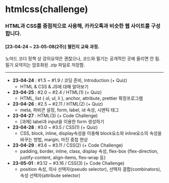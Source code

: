 # htmlcss(challenge)
### HTML과 CSS를 중점적으로 사용해, 카카오톡과 비슷한 웹 사이트를 구성합니다.  
#### [23-04-24 ~ 23-05-08(2주)] 챌린지 교육 과정.  
  
노마드 코더 정책 상 강의요약은 괜찮으나, 코드와 필기는 공개적인 곳에 올리면 안 됨.  
필기 요약지는 암호화된 .zip 파일로 저장함.

---

- **23-04-24** : #1.5 ~ #1.9 / 코딩 준비, Introduction (+ Quiz)
    - HTML & CSS & JS에 대해 알아보기
- **23-04-25** : #2.0 ~ #2.4 / HTML(1) (+ Quiz)
    - HTML, list { ol, ul, li }, anchor, attribute, prettier 확장프로그램
- **23-04-26** : #2.5 ~ #2.11 / HTML(2) (+ Quiz)
    - meta, 파비콘 설정, form, label, id 속성, 시멘틱 태그
- **23-04-27** : HTML(3) (+ Code Challenge)
    - [과제] label과 input을 이용한 form 생성하기
- **23-04-28** : #3.0 ~ #3.5 / CSS(1) (+ Quiz)
    - CSS, block, inline, display속성을 이용해 block요소와 inline요소의 속성을 바꾸는 방법, margin, 마진 중첩 현상
- **23-04-29** : #3.6 ~ #3.11 / CSS(2) (+ Code Challenge)
    - padding, border, inline, class, display 속성, flex-box {flex-direction, justify-content, align-items, flex-wrap 등}
- **23-05-01** : #3.12 ~ #3.16 / CSS(3) (+ Code Challenge)
    - position 속성, 의사 선택자(pseudo selector), 선택자 결합(combinators), 속성 선택자(attribute selector)